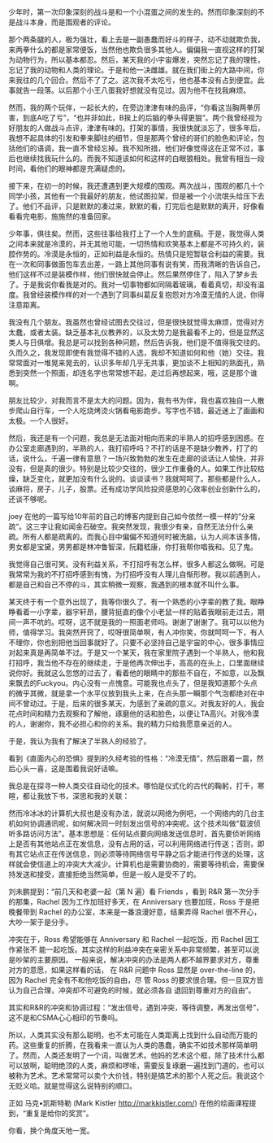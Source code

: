 

少年时，第一次印象深刻的战斗是和一个小混蛋之间的发生的。然而印象深刻的不是战斗本身，而是围观者的评论。

那个两条腿的人，极为强壮，看上去是一副愚蠢而好斗的样子，动不动就欺负我，来两拳什么的都是家常便饭，当然他也欺负很多其他人。偏偏我一直视这样的打架为动物行为，所以基本都忍。然后，某天我的小宇宙爆发，突然忘记了我的理性，忘记了我的动物和人类的理论。于是和他一决雌雄。就在我们街上的大路中间，你来我往的几个回合。然后不了了之。这次我不太吃亏，他也基本没有占到便宜。此事就告一段落。以后那个小王八蛋我好想就没有见过。因为他不在找我麻烦。

然而，我的两个玩伴，一起长大的，在旁边津津有味的品评，“你看这当胸两拳厉害，到底A吃了亏”，“也并非如此，B挨上的后脑的拳头得更狠”。两个我曾经视为好朋友的人做战斗点评，津津有味的。打架的事情，我很快就淡忘了，很多年后，我想不起具体的引发和拳来脚往的细节，但是那两个曾经的哥们的脸色和评论，包括他们的语调，我一直不曾经忘掉。我不知所措，他们好像觉得这在正常不过，事后也继续找我玩什么的。而我不知道该如何和这样的白眼狼相处。我曾有相当一段时间，看他们的眼神都是充满疑虑的。

接下来，在初一的时候，我还遭遇到更大规模的围观。两次战斗，围观的都几十个同学小孩，其他有一个我最好的朋友，他试图拉架，但是被一个小流氓头给压下去了。他们不品评，只是默默的凑过来，默默的看，打完后也是默默的离开，好像看看看完电影，施施然的准备回家。

少年事，俱往矣。然而，这些往事给我打上了一个人生的底稿。于是，我觉得人类之间本来就是冷漠的，并无其他可能，一切热情和欢笑基本上都是不可持久的，装腔作势的。冷漠是永恒的，正如利益是永恒的。热情只是短暂联合利益的需要。我在一次和同事做面包车去出差，一路上其他同事有说有笑，而我清晰的告诉自己，他们这样不过是装模作样，他们很快就会停止。然后果然停住了，陷入了梦乡去了。于是我说你看我是对的。我对一切事物都如同隔着玻璃，看着真切，却没有温度。我曾经装模作样的对一个遇到了同事纠葛反复抱怨对方冷漠无情的人说，你得注意距离。

我没有几个朋友。我虽然也曾经试图去交往过，但是很快就觉得太麻烦，觉得对方太蠢，或者太装。缺乏基本礼仪教养的，以及太势力是我最看不上的，但是显然这类人与日俱增。我总是可以找到各种问题，然后告诉我，他们是不值得我交往的。久而久之，我发现即使有我觉得不错的人选，我却不知道如何和他（她）交往。我常常面对一堆晃来晃去的，认识多年却几乎无共事，更加谈不上相知的熟面孔，熟悉到突然一个照面，却连名字也常常想不起，走过后再想起来，哦，这是那个谁啊。

朋友比较少，对我而言不是太大的问题。因为，我有书为伴，我也喜欢独自一人散步爬山自行车，一个人吃烧烤烫火锅看电影跑步。写字也不错，最近迷上了画画和太极。一个人很好。

然后，我还是有一个问题，我总是无法面对相向而来的半熟人的招呼感到困惑。在办公室走廊遇到的，半熟的人，我打招呼吗？不打的话是不是缺少教养，打了的话，说什么，千遍一律有意思？一场兴致勃勃的发生在走廊的谈话让人愉快，并非没有，但是真的很少。特别是比较少交往的，很少工作重叠的人。如果工作比较枯燥，缺乏变化，就更加没有什么说的。谈谈读书？我就呵呵了。那些都是什么人，谈麻将，房子，儿子，股票。还有成功学风险投资感恩的心效率创业创新什么的，还谈不够呢。

joey 在他的一篇写给10年前的自己的博客内提到自己如今依然一模一样的”分亲疏“。这三字让我如闻金石破空。我突然发现，我很少有亲，自然无法分什么亲疏。所有人都是疏离的。而我心目中偏偏不知道何时被洗脑，认为人间本该多情，男女都是宝黛，男男都是林冲鲁智深，阮籍嵇康，你打我帮你唱我和。见了鬼。

我觉得自己很可笑。没有利益关系，不打招呼有怎么样，很多人都这么做啊。可是我常常为我的不打招呼感到有愧，为打招呼没有人理儿自惭形秽。我以前遇到人，都是自己和自己不停的斗，其实稍微一观察，我遇到的根本就不叫什么事。

某天终于有一个意外出现了，我等你很久了。有一个熟悉的小字辈的教了我。眼睁睁看着一小字辈，器宇轩昂，腰背挺直的像个小老鼠一样的贴着我眼前走过去，期间一声不吭的。哎呀，这不就是我的一照面老师吗。谢谢了谢谢了。我可以以他为师，值得学习。我突然开窍了，哎呀很简单啊，有人冲你笑，你就呵呵一下，有人不理你，你也别把他当回事就好了。只要不必坚持自己是宇宙的中心，很多事情应对起来真是再简单不过。于是又一个某天，我在家里院子遇到一个半熟人，他和我打招呼，我当他不存在的继续走，于是他再次伸出手，高高的在头上，口里面继续说你好。我就这么忽悠的过去了，看着他的眼睛中的那些不自在，不如意，以及飘来飘去的Fuckyou。内心没有一点愧意。可能我也点头了，但是我知道那个头点的微乎其微，就是拿一个水平仪放到我头上来，在点头那一瞬那个气泡都绝对在中间不曾动过。于是，后来的很多某天，为感到了亲疏的意义。对我友好的人，我会花点时间和精力去观察和了解他，琢磨他的话和脸色，以便让TA高兴。对我冷漠的人，谢谢你，我不必担心和你的关系。我的精力只给我愿意亲近的人。

于是，我认为我有了解决了半熟人的经验了。

看到《直面内心的恐惧》提到的久经考验的性格：“冷漠无情”，然后跟着一震，然后心头一喜，这是围着我说好话嘛。

我总是在探寻一种人类交往自动化的技术。哪怕是仪式化的古代的鞠躬，打千，寒暄，都让我放下书，深思和我的关联：

然而冷冰冰的计算机大叔也是没有办法，就说以网络为例吧，一个网络内的几台主机如何协调通讯呢，如何解决同一时刻发出信号的冲突呢。这个技术叫做"载波侦听多路访问方法"。基本思想是：任何站点要向网络发送信息时，首先要侦听网络上是否有其他站点正在发信息，没有占用的话，可以利用网络进行传送；否则，即有其它站点正在传送信息，则必须等待网络信号平静之后才能进行传送的处理，这样就会使信道上的冲突大大减少。计算机也是需要协商的，需要等待机会，需要保持发送和接受，直接拒绝当然简单，但是一般人是受不了的。

刘未鹏提到：“前几天和老婆一起（第 N 遍）看 Friends ，看到 R&R 第一次分手的那集，Rachel 因为工作加班好多天，在 Anniversary 也要加班，Ross 于是把晚餐带到 Rachel 的办公室，本来是一番浪漫好意，结果弄得 Rachel 很不开心，大吵一架于是分手。

冲突在于，Ross 希望能够在 Anniversary 和 Rachel 一起吃饭，而 Rachel 因工作紧张不
能一起吃饭。其实这样的利益冲突在亲密关系中非常频繁，甚至可以说是吵架的主要原因。
一般来说，解决冲突的办法是两人都不越界要求对方，尊重对方的意愿，如果这样看的话，
在 R&R 问题中 Ross 显然是 over-the-line 的，因为 Rachel 完全有不和他吃饭的自由，尽
管 Ross 的要求很合理。但一旦双方皆认为自己合理，冲突却不可避免的时候，就必须各自
退回到尊重对方的自由”。

其实和R&R的冲突和协调过程：“发出信号，遇到冲突，等待调整，再发出信号”，这不是和CSMA心心相印的节奏吗。

所以，人类其实没有那么聪明，也不太可能在人类距离上找到什么自动而万能的药。这些重复的折腾，在我看来一直认为人类的愚蠢，确实不如技术那样简单明了。然而，人类还发明了一个词，叫做艺术。他妈的艺术这个框，除了技术什么都可以放啊，聪明绝顶的人类，麻烦和啰嗦，需要反复琢磨一遍找到门道的，也可以被称为艺术。艺术常常可以卖个大价钱，特别是搞艺术的那个人死之后。我说这个无贬义哈。就是觉得这么说特别的顺口。

正如 马克•凯斯特勒 (Mark Kistler http://markkistler.com/) 在他的绘画课程提到，“重复是给你的奖赏”。

你看，换个角度天地一宽。
